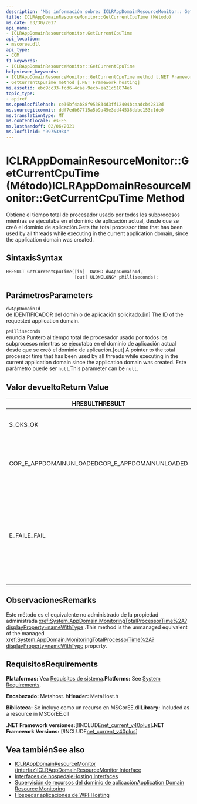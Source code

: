 ```yaml
---
description: 'Más información sobre: ICLRAppDomainResourceMonitor:: Getcurrentcputime ((método)'
title: ICLRAppDomainResourceMonitor::GetCurrentCpuTime (Método)
ms.date: 03/30/2017
api_name:
- ICLRAppDomainResourceMonitor.GetCurrentCpuTime
api_location:
- mscoree.dll
api_type:
- COM
f1_keywords:
- ICLRAppDomainResourceMonitor::GetCurrentCpuTime
helpviewer_keywords:
- ICLRAppDomainResourceMonitor::GetCurrentCpuTime method [.NET Framework hosting]
- GetCurrentCpuTime method [.NET Framework hosting]
ms.assetid: ebc9cc33-fcd6-4cae-9ecb-ea21c51874e6
topic_type:
- apiref
ms.openlocfilehash: ce36bf4ab88f953834d3ff12404bcaadcb42812d
ms.sourcegitcommit: ddf7edb67715a5b9a45e3dd44536dabc153c1de0
ms.translationtype: MT
ms.contentlocale: es-ES
ms.lasthandoff: 02/06/2021
ms.locfileid: "99753934"
---
```

# <a name="iclrappdomainresourcemonitorgetcurrentcputime-method"></a><span data-ttu-id="0ecdb-103">ICLRAppDomainResourceMonitor::GetCurrentCpuTime (Método)</span><span class="sxs-lookup"><span data-stu-id="0ecdb-103">ICLRAppDomainResourceMonitor::GetCurrentCpuTime Method</span></span>

<span data-ttu-id="0ecdb-104">Obtiene el tiempo total de procesador usado por todos los subprocesos mientras se ejecutaba en el dominio de aplicación actual, desde que se creó el dominio de aplicación.</span><span class="sxs-lookup"><span data-stu-id="0ecdb-104">Gets the total processor time that has been used by all threads while executing in the current application domain, since the application domain was created.</span></span>  
  
## <a name="syntax"></a><span data-ttu-id="0ecdb-105">Sintaxis</span><span class="sxs-lookup"><span data-stu-id="0ecdb-105">Syntax</span></span>  
  
```cpp  
HRESULT GetCurrentCpuTime([in]  DWORD dwAppDomainId,  
                          [out] ULONGLONG* pMilliseconds);  
```  
  
## <a name="parameters"></a><span data-ttu-id="0ecdb-106">Parámetros</span><span class="sxs-lookup"><span data-stu-id="0ecdb-106">Parameters</span></span>  

 `dwAppDomainId`  
 <span data-ttu-id="0ecdb-107">de IDENTIFICADOR del dominio de aplicación solicitado.</span><span class="sxs-lookup"><span data-stu-id="0ecdb-107">[in] The ID of the requested application domain.</span></span>  
  
 `pMilliseconds`  
 <span data-ttu-id="0ecdb-108">enuncia Puntero al tiempo total de procesador usado por todos los subprocesos mientras se ejecutaba en el dominio de aplicación actual desde que se creó el dominio de aplicación.</span><span class="sxs-lookup"><span data-stu-id="0ecdb-108">[out] A pointer to the total processor time that has been used by all threads while executing in the current application domain since the application domain was created.</span></span> <span data-ttu-id="0ecdb-109">Este parámetro puede ser `null`.</span><span class="sxs-lookup"><span data-stu-id="0ecdb-109">This parameter can be `null`.</span></span>  
  
## <a name="return-value"></a><span data-ttu-id="0ecdb-110">Valor devuelto</span><span class="sxs-lookup"><span data-stu-id="0ecdb-110">Return Value</span></span>  
  
|<span data-ttu-id="0ecdb-111">HRESULT</span><span class="sxs-lookup"><span data-stu-id="0ecdb-111">HRESULT</span></span>|<span data-ttu-id="0ecdb-112">Descripción</span><span class="sxs-lookup"><span data-stu-id="0ecdb-112">Description</span></span>|  
|-------------|-----------------|  
|<span data-ttu-id="0ecdb-113">S_OK</span><span class="sxs-lookup"><span data-stu-id="0ecdb-113">S_OK</span></span>|<span data-ttu-id="0ecdb-114">El método se completó correctamente.</span><span class="sxs-lookup"><span data-stu-id="0ecdb-114">The method completed successfully.</span></span>|  
|<span data-ttu-id="0ecdb-115">COR_E_APPDOMAINUNLOADED</span><span class="sxs-lookup"><span data-stu-id="0ecdb-115">COR_E_APPDOMAINUNLOADED</span></span>|<span data-ttu-id="0ecdb-116">El dominio de aplicación se ha descargado o no existe.</span><span class="sxs-lookup"><span data-stu-id="0ecdb-116">The application domain has been unloaded or does not exist.</span></span>|  
|<span data-ttu-id="0ecdb-117">E_FAIL</span><span class="sxs-lookup"><span data-stu-id="0ecdb-117">E_FAIL</span></span>|<span data-ttu-id="0ecdb-118">La supervisión de recursos del dominio de aplicación no está habilitada.</span><span class="sxs-lookup"><span data-stu-id="0ecdb-118">Application domain resource monitoring is not enabled.</span></span><br /><br /> <span data-ttu-id="0ecdb-119">o bien</span><span class="sxs-lookup"><span data-stu-id="0ecdb-119">-or-</span></span><br /><br /> <span data-ttu-id="0ecdb-120">Todos los demás errores.</span><span class="sxs-lookup"><span data-stu-id="0ecdb-120">All other failures.</span></span>|  
  
## <a name="remarks"></a><span data-ttu-id="0ecdb-121">Observaciones</span><span class="sxs-lookup"><span data-stu-id="0ecdb-121">Remarks</span></span>  

 <span data-ttu-id="0ecdb-122">Este método es el equivalente no administrado de la propiedad administrada <xref:System.AppDomain.MonitoringTotalProcessorTime%2A?displayProperty=nameWithType> .</span><span class="sxs-lookup"><span data-stu-id="0ecdb-122">This method is the unmanaged equivalent of the managed <xref:System.AppDomain.MonitoringTotalProcessorTime%2A?displayProperty=nameWithType> property.</span></span>  
  
## <a name="requirements"></a><span data-ttu-id="0ecdb-123">Requisitos</span><span class="sxs-lookup"><span data-stu-id="0ecdb-123">Requirements</span></span>  

 <span data-ttu-id="0ecdb-124">**Plataformas:** Vea [Requisitos de sistema](../../get-started/system-requirements.md).</span><span class="sxs-lookup"><span data-stu-id="0ecdb-124">**Platforms:** See [System Requirements](../../get-started/system-requirements.md).</span></span>  
  
 <span data-ttu-id="0ecdb-125">**Encabezado:** Metahost. h</span><span class="sxs-lookup"><span data-stu-id="0ecdb-125">**Header:** MetaHost.h</span></span>  
  
 <span data-ttu-id="0ecdb-126">**Biblioteca:** Se incluye como un recurso en MSCorEE.dll</span><span class="sxs-lookup"><span data-stu-id="0ecdb-126">**Library:** Included as a resource in MSCorEE.dll</span></span>  
  
 <span data-ttu-id="0ecdb-127">**.NET Framework versiones:**[!INCLUDE[net_current_v40plus](../../../../includes/net-current-v40plus-md.md)]</span><span class="sxs-lookup"><span data-stu-id="0ecdb-127">**.NET Framework Versions:** [!INCLUDE[net_current_v40plus](../../../../includes/net-current-v40plus-md.md)]</span></span>  
  
## <a name="see-also"></a><span data-ttu-id="0ecdb-128">Vea también</span><span class="sxs-lookup"><span data-stu-id="0ecdb-128">See also</span></span>

- [<span data-ttu-id="0ecdb-129">ICLRAppDomainResourceMonitor (interfaz)</span><span class="sxs-lookup"><span data-stu-id="0ecdb-129">ICLRAppDomainResourceMonitor Interface</span></span>](iclrappdomainresourcemonitor-interface.md)
- [<span data-ttu-id="0ecdb-130">Interfaces de hospedaje</span><span class="sxs-lookup"><span data-stu-id="0ecdb-130">Hosting Interfaces</span></span>](hosting-interfaces.md)
- [<span data-ttu-id="0ecdb-131">Supervisión de recursos del dominio de aplicación</span><span class="sxs-lookup"><span data-stu-id="0ecdb-131">Application Domain Resource Monitoring</span></span>](../../../standard/garbage-collection/app-domain-resource-monitoring.md)
- [<span data-ttu-id="0ecdb-132">Hospedar aplicaciones de WPF</span><span class="sxs-lookup"><span data-stu-id="0ecdb-132">Hosting</span></span>](index.md)
